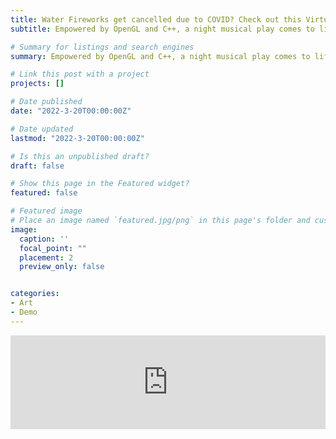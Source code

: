 ```yaml
---
title: Water Fireworks get cancelled due to COVID? Check out this Virtual Show!
subtitle: Empowered by OpenGL and C++, a night musical play comes to life. 

# Summary for listings and search engines
summary: Empowered by OpenGL and C++, a night musical play comes to life.

# Link this post with a project
projects: []

# Date published
date: "2022-3-20T00:00:00Z"

# Date updated
lastmod: "2022-3-20T00:00:00Z"

# Is this an unpublished draft?
draft: false

# Show this page in the Featured widget?
featured: false

# Featured image
# Place an image named `featured.jpg/png` in this page's folder and customize its options here.
image:
  caption: ''
  focal_point: ""
  placement: 2
  preview_only: false


categories:
- Art
- Demo
---
```

<iframe src="https://drive.google.com/file/d/1hyieQS2E943FDlRsd6vWihqmWJTs_Je6/preview" onload='javascript:(function(o){o.style.height=o.contentWindow.document.body.scrollHeight+"px";}(this));' style="width:100%;border:none;overflow:hidden;"</iframe>


